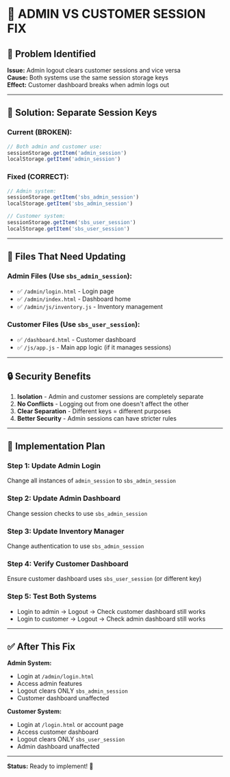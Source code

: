 # 🔧 ADMIN VS CUSTOMER SESSION FIX

## 🚨 Problem Identified

**Issue:** Admin logout clears customer sessions and vice versa  
**Cause:** Both systems use the same session storage keys  
**Effect:** Customer dashboard breaks when admin logs out

---

## 🎯 Solution: Separate Session Keys

### Current (BROKEN):
```javascript
// Both admin and customer use:
sessionStorage.getItem('admin_session')
localStorage.getItem('admin_session')
```

### Fixed (CORRECT):
```javascript
// Admin system:
sessionStorage.getItem('sbs_admin_session')
localStorage.getItem('sbs_admin_session')

// Customer system:
sessionStorage.getItem('sbs_user_session')
localStorage.getItem('sbs_user_session')
```

---

## 📁 Files That Need Updating

### Admin Files (Use `sbs_admin_session`):
- ✅ `/admin/login.html` - Login page
- ✅ `/admin/index.html` - Dashboard home
- ✅ `/admin/js/inventory.js` - Inventory management

### Customer Files (Use `sbs_user_session`):
- ✅ `/dashboard.html` - Customer dashboard
- ✅ `/js/app.js` - Main app logic (if it manages sessions)

---

## 🔒 Security Benefits

1. **Isolation** - Admin and customer sessions are completely separate
2. **No Conflicts** - Logging out from one doesn't affect the other
3. **Clear Separation** - Different keys = different purposes
4. **Better Security** - Admin sessions can have stricter rules

---

## 🚀 Implementation Plan

### Step 1: Update Admin Login
Change all instances of `admin_session` to `sbs_admin_session`

### Step 2: Update Admin Dashboard
Change session checks to use `sbs_admin_session`

### Step 3: Update Inventory Manager
Change authentication to use `sbs_admin_session`

### Step 4: Verify Customer Dashboard
Ensure customer dashboard uses `sbs_user_session` (or different key)

### Step 5: Test Both Systems
- Login to admin → Logout → Check customer dashboard still works
- Login to customer → Logout → Check admin dashboard still works

---

## ✅ After This Fix

**Admin System:**
- Login at `/admin/login.html`
- Access admin features
- Logout clears ONLY `sbs_admin_session`
- Customer dashboard unaffected

**Customer System:**
- Login at `/login.html` or account page
- Access customer dashboard
- Logout clears ONLY `sbs_user_session`
- Admin dashboard unaffected

---

**Status:** Ready to implement! 🔧
